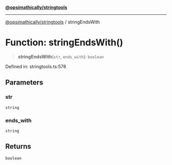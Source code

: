 [**@opsimathically/stringtools**](../README.md)

***

[@opsimathically/stringtools](../README.md) / stringEndsWith

# Function: stringEndsWith()

> **stringEndsWith**(`str`, `ends_with`): `boolean`

Defined in: stringtools.ts:578

## Parameters

### str

`string`

### ends\_with

`string`

## Returns

`boolean`
